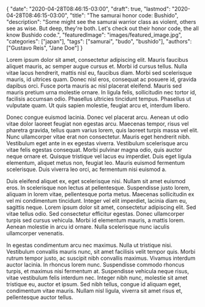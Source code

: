 {
   "date": "2020-04-28T08:46:15-03:00",
   "draft": true,
   "lastmod": "2020-04-28T08:46:15-03:00",
   "title": "The samurai honor code: Bushido",
   "description": "Some might see the samurai warrior class as violent, others see as wise. But deep, they're both. Let's check out their honor code, the all know Bushido code.",
   "featuredImage": "images/featured_image.jpg",
   "categories": ["japan"],
   "tags": ["samurai", "budo", "bushido"],
   "authors": ["Gustavo Reis", "Jane Doe"]
}

Lorem ipsum dolor sit amet, consectetur adipiscing elit. Mauris faucibus aliquet mauris, ac semper augue cursus et. Morbi id cursus tellus. Nulla vitae lacus hendrerit, mattis nisl eu, faucibus diam. Morbi sed scelerisque mauris, id ultrices quam. Donec nisl eros, consequat ac posuere id, gravida dapibus orci. Fusce porta mauris ac nisl placerat eleifend. Mauris sed mauris pretium urna molestie ornare. In ligula felis, sollicitudin nec tortor id, facilisis accumsan odio. Phasellus ultricies tincidunt tempus. Phasellus ut vulputate quam. Ut quis sapien molestie, feugiat arcu et, interdum libero.

Donec congue euismod lacinia. Donec vel placerat arcu. Aenean ut odio vitae dolor laoreet feugiat non egestas arcu. Maecenas tempor, risus vel pharetra gravida, tellus quam varius lorem, quis laoreet turpis massa vel elit. Nunc ullamcorper vitae erat non consectetur. Mauris eget hendrerit nibh. Vestibulum eget ante in ex egestas viverra. Vestibulum scelerisque arcu vitae felis egestas consequat. Morbi pulvinar magna odio, quis auctor neque ornare et. Quisque tristique vel lacus eu imperdiet. Duis eget ligula elementum, aliquet metus non, feugiat leo. Mauris euismod fermentum scelerisque. Duis viverra leo orci, ac fermentum nisi euismod a.

Duis eleifend aliquet ex, eget scelerisque nisi. Nullam sit amet euismod eros. In scelerisque non lectus at pellentesque. Suspendisse justo lorem, aliquam in lorem vitae, pellentesque porta metus. Maecenas sollicitudin ex vel mi condimentum tincidunt. Integer vel elit imperdiet, lacinia diam eu, sagittis neque. Lorem ipsum dolor sit amet, consectetur adipiscing elit. Sed vitae tellus odio. Sed consectetur efficitur egestas. Donec ullamcorper turpis sed cursus vehicula. Morbi id elementum mauris, a mattis lorem. Aenean molestie in arcu id ornare. Nulla scelerisque nunc iaculis ullamcorper venenatis.

In egestas condimentum arcu nec maximus. Nulla ut tristique nisi. Vestibulum convallis mauris nunc, sit amet facilisis velit tempor quis. Morbi rutrum tempor justo, ac suscipit nibh convallis maximus. Vivamus interdum auctor lacinia. In rhoncus lorem nunc. Suspendisse commodo rhoncus turpis, et maximus nisi fermentum at. Suspendisse vehicula neque risus, vitae vestibulum felis interdum nec. Integer nibh nunc, molestie sit amet tristique eu, auctor et ipsum. Sed nibh tellus, congue id aliquam eget, condimentum vitae mauris. Nullam nisl ligula, viverra sit amet risus et, pellentesque auctor tellus.
